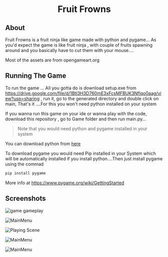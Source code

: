 <h1 align="center">
  Fruit Frowns
</h1>

## About

Fruit Frowns is a fruit ninja like game made with python and pygame...
As you'd expect the game is like fruit ninja , with couple of fruits spawning around and you basically have to cut them with your mouse....

Most of the assets are from opengameart.org

## Running The Game

To run the game ... All you gotta do is download setup.exe from https://drive.google.com/file/d/1BtI3H3D760mE3xFcsMFBUK3NfIqo0aag/view?usp=sharing , run it, go to the generated directory and double click on main, That's it ....For this you won't need python installed on your system

If you wanna run this game on your ide or wanna play with the code, download this repository , go to Game folder and then run main.py...

> Note that you would need python and pygame installed in your system

You can download python from [here](https://www.python.org/downloads/)

To download pygame you would need Pip installed in your System which will be automatically installed if you install python....Then just install pygame using the commad

```bash
pip install pygame
```

More info at https://www.pygame.org/wiki/GettingStarted

## Screenshots
![game gameplay](https://media.giphy.com/media/B5XfGRmHKVjTU0ewRf/giphy.gif)

![MainMenu](https://github.com/grapeJUICE1/Fruit-Frowns/blob/master/ScreenShots/MainMenu.PNG?raw=true)

![Playing Scene](https://github.com/grapeJUICE1/Fruit-Frowns/blob/master/ScreenShots/Playing_1.PNG?raw=true)

![MainMenu](https://github.com/grapeJUICE1/Fruit-Frowns/blob/master/ScreenShots/About.PNG?raw=true)

![MainMenu](https://github.com/grapeJUICE1/Fruit-Frowns/blob/master/ScreenShots/GameOver.PNG?raw=true)
